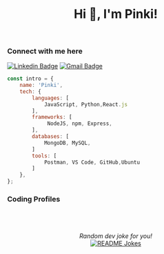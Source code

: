 <div align="center">
<h1 align="center">Hi 👋, I'm Pinki!</h1>
<br>
</div>

### Connect with me here

[![Linkedin Badge](https://img.shields.io/badge/-Pinki-0B65C2?style=flat-square&logo=Linkedin&logoColor=white&link=https://www.linkedin.com/in/pinki/)](www.linkedin.com/in/pinki-mandal-67b108239)
[![Gmail Badge](https://img.shields.io/badge/-Pinki-D2042D?style=flat-square&logo=Gmail&logoColor=white&link=mailto:pinki.nit.vns@gmail.com.com)](mailto:pinki.nit.vns@gmail.com.com)

```javascript
const intro = {
    name: 'Pinki',
    tech: {
        languages: [
            JavaScript, Python,React.js
        ],
        frameworks: [
             NodeJS, npm, Express,
        ],
        databases: [
            MongoDB, MySQL,
        ]
        tools: [
            Postman, VS Code, GitHub,Ubuntu
        ]
    },
};

```

### Coding Profiles


<br/>



</br>
</br>
<div align="center">
<i>Random dev joke for you!</i><br>
<a href="https://readme-jokes.vercel.app"><img align="center" src="https://readme-jokes.vercel.app/api" alt="README Jokes"></a>
</div>
